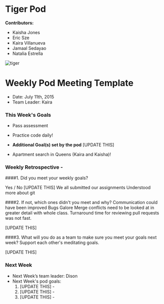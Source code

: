 # Tiger Pod

**Contributors:**
- Kaisha Jones
- Eric Sze
- Kaira Villanueva 
- Jamaal Sedayao
- Natalia Estrella

![tiger](http://media0.giphy.com/media/xkdUsgFwboNoY/giphy.gif)

# Weekly Pod Meeting Template

* Date: July 11th, 2015
* Team Leader: Kaira

### This Week's Goals

* Pass assessment
* Practice code daily!

* **Additional Goal(s) set by the pod** [UPDATE THIS]
* Apartment search in Queens (Kaira and Kaisha)!

### Weekly Retrospective -

####1. Did you meet your weekly goals?  

Yes / No [UPDATE THIS] We all submitted our assignments
Understood more about git

####2. If not, which ones didn't you meet and why?
Communication could have been improved
Bugs Galore
Merge conflicts need to be looked at in greater detail with whole class.
Turnaround time for reviewing pull requests was not fast.


[UPDATE THIS]

####3. What will you do as a team to make sure you meet your goals next week?
Support each other's meditating goals.



[UPDATE THIS]

### Next Week

* Next Week’s team leader: Dison
* Next Week's pod goals:
  1. [UPDATE THIS]  - 
  2. [UPDATE THIS]  -
  3. [UPDATE THIS]  -

